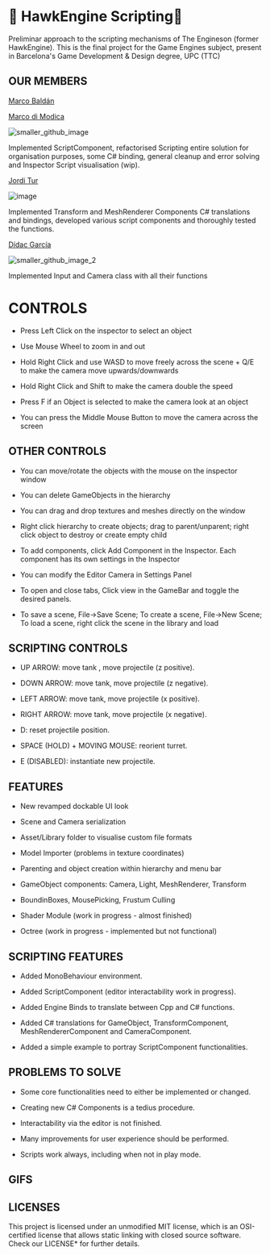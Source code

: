 
# 🦅 HawkEngine Scripting🦅 #

Preliminar approach to the scripting mechanisms of The Engineson (former HawkEngine). This is the final project for the Game Engines subject, present in Barcelona's Game Development & Design degree, UPC (TTC)

## OUR MEMBERS ##

[Marco Baldán](https://github.com/Marco-v-BaldanII)

[Marco di Modica](https://github.com/MarcoDiModica)

![smaller_github_image](https://github.com/user-attachments/assets/f955f5f8-faa2-436e-9f16-2e8abad89754)

Implemented ScriptComponent, refactorised Scripting entire solution for organisation purposes, some C# binding, general cleanup and error solving and Inspector Script visualisation (wip).

[Jordi Tur](https://github.com/Jordopol) 

![image](https://github.com/user-attachments/assets/cb62d16b-1dcb-485c-a54f-875e61abd02d)

Implemented Transform and MeshRenderer Components C# translations and bindings, developed various script components and thoroughly tested the functions.

[Dídac García](https://github.com/D1dii)

![smaller_github_image_2](https://github.com/user-attachments/assets/8b41f1d5-24c7-457c-9e1d-c0de226f629f)

Implemented Input and Camera class with all their functions

# CONTROLS #

- Press Left Click on the inspector to select an object

- Use Mouse Wheel to zoom in and out

- Hold Right Click and use WASD to move freely across the scene + Q/E to make the camera move upwards/downwards

- Hold Right Click and Shift to make the camera double the speed

- Press F if an Object is selected to make the camera look at an object

- You can press the Middle Mouse Button to move the camera across the screen

## OTHER CONTROLS ##

- You can move/rotate the objects with the mouse on the inspector window

- You can delete GameObjects in the hierarchy

- You can drag and drop textures and meshes directly on the window

- Right click hierarchy to create objects; drag to parent/unparent; right click object to destroy or create empty child

- To add components, click Add Component in the Inspector. Each component has its own settings in the Inspector

- You can modify the Editor Camera in Settings Panel

- To open and close tabs, Click view in the GameBar and toggle the desired panels.

- To save a scene, File->Save Scene; To create a scene, File->New Scene; To load a scene, right click the scene in the library and load

## SCRIPTING CONTROLS ##

- UP ARROW: move tank , move projectile (z positive).

- DOWN ARROW: move tank, move projectile (z negative).

- LEFT ARROW: move tank, move projectile (x positive).

- RIGHT ARROW: move tank, move projectile (x negative).

- D: reset projectile position.

- SPACE (HOLD) + MOVING MOUSE: reorient turret.

- E (DISABLED): instantiate new projectile.

## FEATURES ##

- New revamped dockable UI look

- Scene and Camera serialization

- Asset/Library folder to visualise custom file formats

- Model Importer (problems in texture coordinates)

- Parenting and object creation within hierarchy and menu bar

- GameObject components: Camera, Light, MeshRenderer, Transform

- BoundinBoxes, MousePicking, Frustum Culling

- Shader Module (work in progress - almost finished)

- Octree (work in progress - implemented but not functional)

## SCRIPTING FEATURES ##

- Added MonoBehaviour environment.

- Added ScriptComponent (editor interactability work in progress).

- Added Engine Binds to translate between Cpp and C# functions.

- Added C# translations for GameObject, TransformComponent, MeshRendererComponent and CameraComponent.

- Added a simple example to portray ScriptComponent functionalities.

## PROBLEMS TO SOLVE ##

- Some core functionalities need to either be implemented or changed.

- Creating new C# Components is a tedius procedure.

- Interactability via the editor is not finished.

- Many improvements for user experience should be performed.

- Scripts work always, including when not in play mode.

## GIFS ##

## LICENSES ##

This project is licensed under an unmodified MIT license, which is an OSI-certified license that allows static linking 
with closed source software. Check our LICENSE* for further details.
